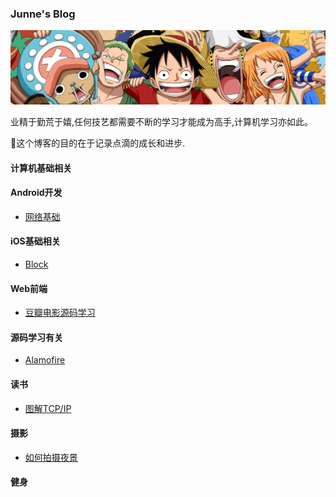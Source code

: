 ### Junne's Blog



![Head](https://github.com/Junne/Junne-Blog/blob/master/Resources/Images/onepiecehead.jpg) 



业精于勤荒于嬉,任何技艺都需要不断的学习才能成为高手,计算机学习亦如此。

🌺这个博客的目的在于记录点滴的成长和进步.



#### 计算机基础相关

#### Android开发

* [网络基础]()

#### iOS基础相关

- [Block](https://github.com/Junne/Junne-Blog/blob/master/Articles/Block.md)

#### Web前端

* [豆瓣电影源码学习](https://github.com/buptsky/vue-douban-movie)

#### 源码学习有关

- [Alamofire](https://github.com/Alamofire/Alamofire)  

#### 读书

* [图解TCP/IP]()

#### 摄影

* [如何拍摄夜景]()

#### 健身







